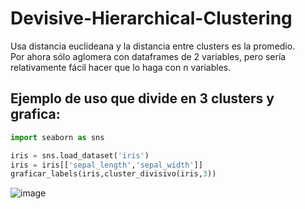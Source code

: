 # Devisive-Hierarchical-Clustering
Usa distancia euclideana y la distancia entre clusters es la promedio.     
Por ahora sólo aglomera con dataframes de 2 variables, pero sería relativamente fácil hacer que lo haga con n variables.

## Ejemplo de uso que divide en 3 clusters y grafica:

```py
import seaborn as sns

iris = sns.load_dataset('iris')
iris = iris[['sepal_length','sepal_width']]
graficar_labels(iris,cluster_divisivo(iris,3))
```
      
![image](https://user-images.githubusercontent.com/28678081/105900684-010fea80-5fe2-11eb-9ea0-d6f40afa998d.png)


